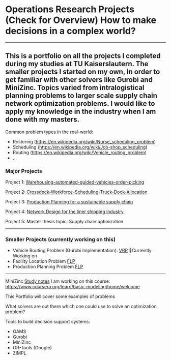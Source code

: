 # Operations Research Projects (Check for Overview) How to make decisions in a complex world?
---
This is a portfolio on all the projects I completed during my studies at TU Kaiserslautern. The smaller projects I started on my own, in order to get familiar with other solvers like Gurobi and MiniZinc. Topics varied from intralogistical planning problems to larger scale supply chain network optimization problems. I would like to apply my knowledge in the industry when I am done with my masters.
---

Common problem types in the real-world: 
- Rostering (https://en.wikipedia.org/wiki/Nurse_scheduling_problem)
- Scheduling (https://en.wikipedia.org/wiki/Job-shop_scheduling)
- Routing (https://en.wikipedia.org/wiki/Vehicle_routing_problem)
- ...


### Major Projects
Project 1: [Warehousing-automated-guided-vehicles-order-picking](https://github.com/DerEddie/An-Optimization-Portfolio-Decision-Science/blob/main/AGV-Routing-Scheduling/Description.md)

Project 2: [Crossdock-Workforce-Scheduling-Truck-Dock-Allocation](https://github.com/DerEddie/An-Optimization-Portfolio-Decision-Science/blob/main/Crossdocking/Description.md)

Project 3: [Production Planning for a sustainable supply chain](https://github.com/DerEddie/An-Optimization-Portfolio-Decision-Science/blob/main/Production-Planning/Description.md)

Project 4: [Network Design for the liner shipping industry](https://github.com/EduKru/An-Optimization-Portfolio-Decision-Science/blob/main/Container-Shipping-Network-Optimization/Description.md)

Project 5: Master thesis topic: Supply chain optimization

---

### Smaller Projects (currently working on this)
- Vehicle Routing Problem (Gurobi Implementation): [VRP](https://github.com/EduKru/An-Optimization-Portfolio-Decision-Science/blob/main/VRP/readme.md) 📅Currently Working on
- Facility Location Problem [FLP](https://github.com/EduKru/An-Optimization-Portfolio-Decision-Science/blob/main/Location%20Problems/FLP.ipynb)
- Production Planning Problem [FLP](https://github.com/EduKru/An-Optimization-Portfolio-Decision-Science/blob/main/Location%20Problems/FLP.ipynb) 


---

MiniZinc [Study notes](https://github.com/DerEddie/An-Optimization-Portfolio-Decision-Science/blob/main/MiniZincSolver/Description.md)
I am working on this course: https://www.coursera.org/learn/basic-modeling/home/welcome

This Portfolio will cover some examples of problems

What solvers are out there which one could use to solve an optimization problem?

Tools to build decision support systems:
- GAMS
- Gurobi
- MiniZinc
- OR-Tools (Google)
- ZIMPL


